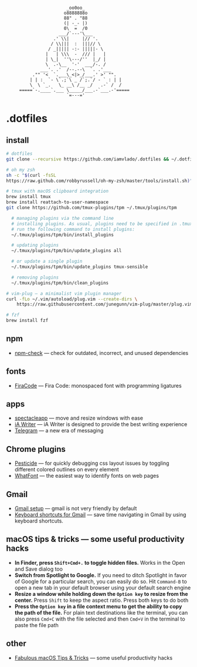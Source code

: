     
                           _oo0oo_
                          o8888888o
                          88" . "88
                          (| -_- |)
                          0\  =  /0
                        ___/`---'\___
                      .' \\|     |// '.
                     / \\|||  :  |||// \
                    / _||||| -:- |||||- \
                   |   | \\\  -  /// |   |
                   | \_|  ''\---/''  |_/ |
                   \  .-\__  '-'  ___/-. /
                 ___'. .'  /--.--\  `. .'___
              ."" '<  `.___\_<|>_/___.' >' "".
             | | :  `- \`.;`\ _ /`;.`/ - ` : | |
             \  \ `_.   \_ __\ /__ _/   .-` /  /
         =====`-.____`.___ \_____/___.-`___.-'=====
                           `=---='
    
# .dotfiles

## install

```zsh
# dotfiles
git clone --recursive https://github.com/iamvlado/.dotfiles && ~/.dotfiles/init

# oh my zsh
sh -c "$(curl -fsSL
https://raw.github.com/robbyrussell/oh-my-zsh/master/tools/install.sh)"

# tmux with macOS clipboard integration
brew install tmux
brew install reattach-to-user-namespace
git clone https://github.com/tmux-plugins/tpm ~/.tmux/plugins/tpm

  # managing plugins via the command line
  # installing plugins. As usual, plugins need to be specified in .tmux.conf.
  # run the following command to install plugins:
  ~/.tmux/plugins/tpm/bin/install_plugins

  # updating plugins
  ~/.tmux/plugins/tpm/bin/update_plugins all

  # or update a single plugin
  ~/.tmux/plugins/tpm/bin/update_plugins tmux-sensible

  # removing plugins
  ~/.tmux/plugins/tpm/bin/clean_plugins

# vim-plug — a minimalist vim plugin manager
curl -fLo ~/.vim/autoload/plug.vim --create-dirs \
    https://raw.githubusercontent.com/junegunn/vim-plug/master/plug.vim

# fzf
brew install fzf
```

## npm
+ [npm-check](https://www.npmjs.com/package/npm-check) — check for outdated, incorrect, and unused dependencies

## fonts
+ [FiraCode](https://github.com/tonsky/FiraCode) — Fira Code: monospaced font with programming ligatures

## apps
+ [spectacleapp](https://www.spectacleapp.com) — move and resize windows with ease
+ [iA Writer](https://ia.net/writer/) — iA Writer is designed to provide the best writing experience
+ [Telegram](https://telegram.org/) — a new era of messaging

## Chrome plugins
+ [Pesticide](http://pesticide.io/) — for quickly debugging css layout issues by toggling different colored outlines on every element
+ [WhatFont](http://www.chengyinliu.com/whatfont.html) — the easiest way to identify fonts on web pages

## Gmail
+ [Gmail setup](https://iamstarkov.com/gmail-setup/) — gmail is not very friendly by default
+ [Keyboard shortcuts for Gmail](https://support.google.com/mail/answer/6594?hl=en) — save time navigating in Gmail by using keyboard shortcuts.

## macOS tips & tricks — some useful productivity hacks
+ **In Finder, press `Shift+Cmd+.` to toggle hidden files.** Works in the Open and Save dialog too
+ **Switch from Spotlight to Google.** If you need to ditch Spotlight in favor of Google for a particular search, you can easily do so. Hit `Command-B` to open a new tab in your default browser using your default search engine
+ **Resize a window while holding down the `Option key` to resize from the center.** Press `Shift` to keep the aspect ratio. Press both keys to do both
+ **Press the `Option key` in a file context menu to get the ability to copy the path of the file.** For plain text destinations like the terminal, you can also press `Cmd+C` with the file selected and then `Cmd+V` in the terminal to paste the file path

## other
+ [Fabulous macOS Tips & Tricks](https://blog.sindresorhus.com/macos-tips-tricks-13046cf377f8#.akgfqk1uo) — some useful productivity hacks
